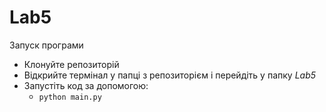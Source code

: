 # Lab5

Запуск програми
 * Клонуйте репозиторій 
 * Відкрийте термінал у папці з репозиторієм і перейдіть у папку <i>Lab5</i>
 * Запустіть код за допомогою:
     * ``python main.py``
